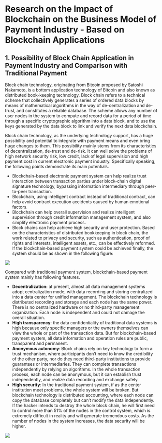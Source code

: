 # Research on the Impact of Blockchain on the Business Model of Payment Industry - Based on Blockchain Applications
## 1.	Possibility of Block Chain Application in Payment Industry and Comparison with Traditional Payment
Block chain technology, originating from Bitcoin proposed by Satoshi Nakamoto, is a bottom application technology of Bitcoin and also known as distributed book-keeping technology. Block chain refers to a technical scheme that collectively generates a series of ordered data blocks by means of mathematical algorithms in the way of de-centralization and de-trust, and constitutes a reliable database. The scheme allows any number of user nodes in the system to compute and record data for a period of time through a specific cryptographic algorithm into a data block, and to use the keys generated by the data block to link and verify the next data blockchain. 

Block chain technology, as the underlying technology support, has a huge possibility and potential to integrate with payment means and even bring huge changes to them. This possibility mainly stems from its characteristics of decentralization, de-trust and de-risk. It can well solve the problems of high network security risk, low credit, lack of legal supervision and high payment cost in current electronic payment industry. Specifically speaking, the following points demonstrate its main potentials.
* Blockchain-based electronic payment system can help realize trust interaction between transaction parties under block-chain digital signature technology, bypassing information intermediary through peer-to-peer transaction.
* Blockchain, using intelligent contract instead of traditional contract, can help avoid contract execution accidents caused by human emotional factors.
* Blockchain can help overall supervision and realize intelligent supervision through credit information management system, and also simplify electronic payment process. 
* Block chains can help achieve high security and user protection. Based on the characteristics of distributed bookkeeping in block chain, the work related to privacy and security, such as authentication, proof of rights and interests, intelligent assets, etc., can be effectively reformed.
If the blockchain-based payment system could be achieved finally, the system should be as shown in the following figure:

![](https://github.com/joooyyy/PHBS_BlockChain_2018/blob/master/Figure1paymentsystem.png)

Compared with traditional payment system, blockchain-based payment system mainly has following features. 
* **Decentralization**: at present, almost all data management systems adopt centralization mode, with data recording and storing centralized into a data center for unified management. The blockchain technology is distributed recording and storage and each node has the same power. There is no centralized hardware or no third-party management organization. Each node is independent and could not damage the overall situation.
* **High transparency**: the data confidentiality of traditional data systems is high because only specific managers or the owners themselves can view the whole or part of the transaction data. But for blockchain-based payment system, all data information and operation rules are public, transparent and permanent.
* **Anonymous autonomy**: Block chains rely on key technology to form a trust mechanism, where participants don’t need to know the credibility of the other party, nor do they need third-party institutions to provide guarantees or intermediaries. They can complete transactions independently by relying on algorithms. In the whole transaction process, each node can be anonymous, but it can establish trust independently, and realize data recording and exchange safely.
* **High security**: In the traditional payment system, if as the center institution meet problems, the whole system will be broken. But blockchain technology is distributed accounting, where each node can copy the database completely but can’t modify the data independently. If the hacker intends to destroy the whole block chain, he will first need to control more than 51% of the nodes in the control system, which is extremely difficult in reality and will generate tremendous costs. As the number of nodes in the system increases, the data security will be higher.

![](https://github.com/joooyyy/PHBS_BlockChain_2018/blob/master/Figure1paymentsystem.png)
